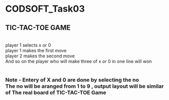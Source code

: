 # CODSOFT_Task03
<h2>TIC-TAC-TOE GAME</h2><br>
player 1 selects x or 0<br>
player 1 makes the first move<br>
player 2 makes the second move <br>
And so on the player who will make three of x or 0 in one line will won<br>
<br>
<h3>Note - Entery of X and 0 are done by selecting the no <br>
The no will be aranged from 1 to 9 , output layout will be similar of The real board of TIC-TAC-TOE Game</h3>


